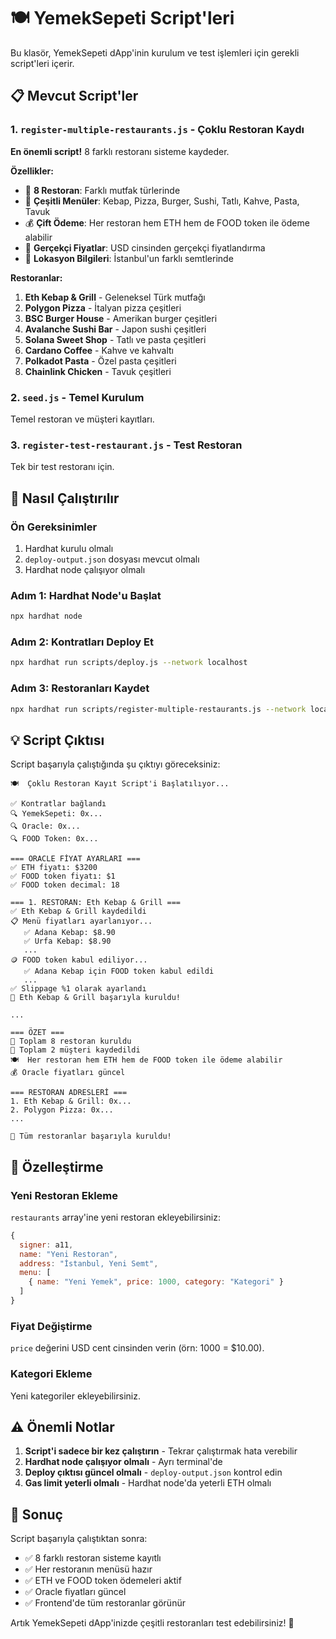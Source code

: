 # 🍽️ YemekSepeti Script'leri

Bu klasör, YemekSepeti dApp'inin kurulum ve test işlemleri için gerekli script'leri içerir.

## 📋 Mevcut Script'ler

### 1. `register-multiple-restaurants.js` - Çoklu Restoran Kaydı
**En önemli script!** 8 farklı restoranı sisteme kaydeder.

**Özellikler:**
- 🏪 **8 Restoran**: Farklı mutfak türlerinde
- 🍕 **Çeşitli Menüler**: Kebap, Pizza, Burger, Sushi, Tatlı, Kahve, Pasta, Tavuk
- 💰 **Çift Ödeme**: Her restoran hem ETH hem de FOOD token ile ödeme alabilir
- 🎯 **Gerçekçi Fiyatlar**: USD cinsinden gerçekçi fiyatlandırma
- 📍 **Lokasyon Bilgileri**: İstanbul'un farklı semtlerinde

**Restoranlar:**
1. **Eth Kebap & Grill** - Geleneksel Türk mutfağı
2. **Polygon Pizza** - İtalyan pizza çeşitleri
3. **BSC Burger House** - Amerikan burger çeşitleri
4. **Avalanche Sushi Bar** - Japon sushi çeşitleri
5. **Solana Sweet Shop** - Tatlı ve pasta çeşitleri
6. **Cardano Coffee** - Kahve ve kahvaltı
7. **Polkadot Pasta** - Özel pasta çeşitleri
8. **Chainlink Chicken** - Tavuk çeşitleri

### 2. `seed.js` - Temel Kurulum
Temel restoran ve müşteri kayıtları.

### 3. `register-test-restaurant.js` - Test Restoran
Tek bir test restoranı için.

## 🚀 Nasıl Çalıştırılır

### Ön Gereksinimler
1. Hardhat kurulu olmalı
2. `deploy-output.json` dosyası mevcut olmalı
3. Hardhat node çalışıyor olmalı

### Adım 1: Hardhat Node'u Başlat
```bash
npx hardhat node
```

### Adım 2: Kontratları Deploy Et
```bash
npx hardhat run scripts/deploy.js --network localhost
```

### Adım 3: Restoranları Kaydet
```bash
npx hardhat run scripts/register-multiple-restaurants.js --network localhost
```

## 💡 Script Çıktısı

Script başarıyla çalıştığında şu çıktıyı göreceksiniz:

```
🍽️  Çoklu Restoran Kayıt Script'i Başlatılıyor...

✅ Kontratlar bağlandı
🔍 YemekSepeti: 0x...
🔍 Oracle: 0x...
🔍 FOOD Token: 0x...

=== ORACLE FİYAT AYARLARI ===
✅ ETH fiyatı: $3200
✅ FOOD token fiyatı: $1
✅ FOOD token decimal: 18

=== 1. RESTORAN: Eth Kebap & Grill ===
✅ Eth Kebap & Grill kaydedildi
📋 Menü fiyatları ayarlanıyor...
   ✅ Adana Kebap: $8.90
   ✅ Urfa Kebap: $8.90
   ...
🪙 FOOD token kabul ediliyor...
   ✅ Adana Kebap için FOOD token kabul edildi
   ...
✅ Slippage %1 olarak ayarlandı
🎉 Eth Kebap & Grill başarıyla kuruldu!

...

=== ÖZET ===
🏪 Toplam 8 restoran kuruldu
👥 Toplam 2 müşteri kaydedildi
🍽️  Her restoran hem ETH hem de FOOD token ile ödeme alabilir
💰 Oracle fiyatları güncel

=== RESTORAN ADRESLERİ ===
1. Eth Kebap & Grill: 0x...
2. Polygon Pizza: 0x...
...

🎉 Tüm restoranlar başarıyla kuruldu!
```

## 🔧 Özelleştirme

### Yeni Restoran Ekleme
`restaurants` array'ine yeni restoran ekleyebilirsiniz:

```javascript
{
  signer: a11,
  name: "Yeni Restoran",
  address: "İstanbul, Yeni Semt",
  menu: [
    { name: "Yeni Yemek", price: 1000, category: "Kategori" }
  ]
}
```

### Fiyat Değiştirme
`price` değerini USD cent cinsinden verin (örn: 1000 = $10.00).

### Kategori Ekleme
Yeni kategoriler ekleyebilirsiniz.

## ⚠️ Önemli Notlar

1. **Script'i sadece bir kez çalıştırın** - Tekrar çalıştırmak hata verebilir
2. **Hardhat node çalışıyor olmalı** - Ayrı terminal'de
3. **Deploy çıktısı güncel olmalı** - `deploy-output.json` kontrol edin
4. **Gas limit yeterli olmalı** - Hardhat node'da yeterli ETH olmalı

## 🎯 Sonuç

Script başarıyla çalıştıktan sonra:
- ✅ 8 farklı restoran sisteme kayıtlı
- ✅ Her restoranın menüsü hazır
- ✅ ETH ve FOOD token ödemeleri aktif
- ✅ Oracle fiyatları güncel
- ✅ Frontend'de tüm restoranlar görünür

Artık YemekSepeti dApp'inizde çeşitli restoranları test edebilirsiniz! 🚀
